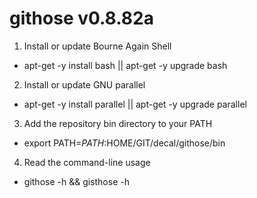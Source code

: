 githose v0.8.82a
================

1. Install or update Bourne Again Shell
  * apt-get -y install bash || apt-get -y upgrade bash

2. Install or update GNU parallel
  * apt-get -y install parallel || apt-get -y upgrade parallel

3. Add the repository bin directory to your PATH
  * export PATH=$PATH:$HOME/GIT/decal/githose/bin

4. Read the command-line usage
  * githose -h && gisthose -h

